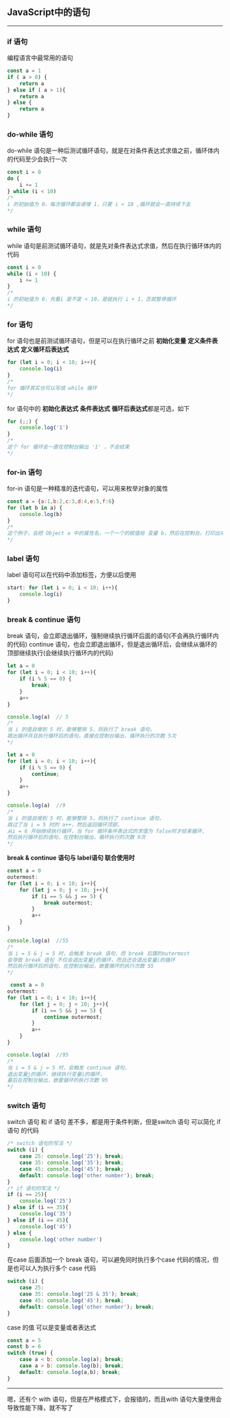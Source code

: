 ## JavaScript中的语句

---

### if 语句

编程语言中最常用的语句

```javascript
const a = 1
if ( a > 0) {
    return a
} else if ( a > 1){
    return a
} else {
    return a
}
```

### do-while 语句

do-while 语句是一种后测试循环语句，就是在对条件表达式求值之前，循环体内的代码至少会执行一次

```javascript
const i = 0
do {
    i += 1
} while (i < 10)
/*
i 的初始值为 0，每次循环都会递增 1，只要 i < 10 ,循环就会一直持续下去
*/
```

### while 语句

while 语句是前测试循环语句，就是先对条件表达式求值，然后在执行循环体内的代码

```javascript
const i = 0
while (i < 10) {
    i += 1
}
/*
i 的初始值为 0，先看i 是不是 < 10，是就执行 i + 1，否就暂停循环
*/
```

### for 语句

for 语句也是前测试循环语句，但是可以在执行循环之前 **初始化变量** **定义条件表达式** **定义循环后表达式**

```javascript
for (let i = 0; i < 10; i++){
    console.log(i)
}
/*
for 循环其实也可以写成 while 循环
*/
```

for 语句中的 **初始化表达式** **条件表达式** **循环后表达式**都是可选，如下

```javascript
for (;;) {
    console.log('1')
}
/*
这个 for 循环会一直在控制台输出 '1' ，不会结束
*/
```

### for-in 语句

for-in 语句是一种精准的迭代语句，可以用来枚举对象的属性

```javascript
const a = {a:1,b:2,c:3,d:4,e:5,f:6}
for (let b in a) {
    console.log(b)
}
/*
这个例子，会把 Object a 中的属性名，一个一个的赋值给 变量 b，然后在控制台，打印出来
*/
```

### label 语句

label 语句可以在代码中添加标签，方便以后使用

```javascript
start: for (let i = 0; i < 10; i++){
    console.log(i)
}
```

### break & continue 语句

break 语句，会立即退出循环，强制继续执行循环后面的语句(不会再执行循环内的代码)
continue 语句，也会立即退出循环，但是退出循环后，会继续从循环的顶部继续执行(会继续执行循环内的代码)

```javascript
let a = 0
for (let i = 0; i < 10; i++){
    if (i % 5 == 0) {
        break;
    }
    a++
}

console.log(a)  // 5
/*
当 i 的值自增到 5 时，能够整除 5，则执行了 break 语句，
跳出循环并且执行循环后的语句，直接在控制台输出，循环执行的次数 5次
*/

let a = 0
for (let i = 0; i < 10; i++){
    if (i % 5 == 0) {
        continue;
    }
    a++
}

console.log(a)  //9
/*
当 i 的值自增到 5 时，能够整除 5，则执行了 continue 语句，
跳过了当 i = 5 时的 a++，然后返回循环顶部，
从i = 6 开始继续执行循环，当 for 循环条件表达式的求值为 false时才结束循环，
然后执行循环后的语句，在控制台输出，循环执行的次数 9次
*/
```

**break & continue 语句与 label语句 联合使用时**

```javascript
const a = 0
outermost:
for (let i = 0; i < 10; i++){
    for (let j = 0; j < 10; j++){
        if (i == 5 && j == 5) {
            break outermost;
        }
        a++
    }
}

console.log(a)  //55
/*
当 i = 5 & j = 5 时，会触发 break 语句，而 break 后跟的outermost
会导致 break 语句 不仅会退出变量j的循环，而且还会退出变量i的循环
然后执行循环后的语句，在控制台输出，嵌套循环的执行次数 55
*/

 const a = 0
outermost:
for (let i = 0; i < 10; i++){
    for (let j = 0; j < 10; j++){
        if (i == 5 && j == 5) {
            continue outermost;
        }
        a++
    }
}

console.log(a)  //95
/*
当 i = 5 & j = 5 时，会触发 continue 语句，
退出变量j的循环，继续执行变量i的循环，
最后在控制台输出，嵌套循环的执行次数 95
*/
```

### switch 语句

switch 语句 和 if 语句 差不多，都是用于条件判断，但是switch 语句 可以简化 if 语句 的代码

```javascript
/* switch 语句的写法 */
switch (i) {
    case 25: console.log('25'); break;
    case 35: console.log('35'); break;
    case 45: console.log('45'); break;
    default: console.log('other number'); break;
}
/* if 语句的写法 */
if (i == 25){
    console.log('25')
} else if (i == 35){
    console.log('35')
} else if (i == 45){
    console.log('45')
} else {
    console.log('other number')
}
```

在case 后面添加一个 break 语句，可以避免同时执行多个case 代码的情况，但是也可以人为执行多个 case 代码

```javascript
switch (i) {
    case 25:
    case 35: console.log('25 & 35'); break;
    case 45: console.log('45'); break;
    default: console.log('other number'); break;
}
```

case 的值 可以是变量或者表达式

```javascript
const a = 5
const b = 6
switch (true) {
    case a < b: console.log(a); break;
    case a > b: console.log(b); break;
    default: console.log(a,b); break;
}
```

---

嗯，还有个 with 语句，但是在严格模式下，会报错的，而且with 语句大量使用会导致性能下降，就不写了
